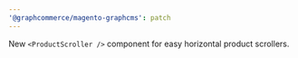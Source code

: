 ```yaml
---
'@graphcommerce/magento-graphcms': patch
---
```


New `<ProductScroller />` component for easy horizontal product scrollers.
